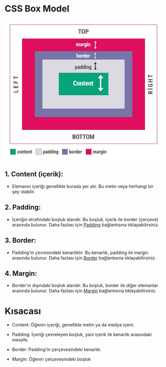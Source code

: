 # CSS Box Model

![Image](CSS%20Box%20Model%20files\css-box-model.jpg)

## 1. Content (içerik):
- Elemanın içeriği genellikle burada yer alır. Bu metin veya herhangi bir şey olabilir.
## 2. Padding:
- İçeriğin etrafındaki boşluk alandır. Bu boşluk, içerik ile border (çerçeve) arasında bulunur. Daha fazlası için [Padding](https://www.w3schools.com/css/css_padding.asp) bağlantısına tıklayabilirsiniz.
## 3. Border:
- Padding'in çevresindeki kenarlıktır. Bu kenarlık, padding ile margin arasında bulunur.  Daha fazlası için [Border](https://www.w3schools.com/css/css_border.asp) bağlantısına tıklayabilirsiniz.
## 4. Margin:
- Border'ın dışındaki boşluk alandır. Bu boşluk, border ile diğer elemanlar arasında bulunur.  Daha fazlası için [Margin](https://www.w3schools.com/css/css_margin.asp) bağlantısına tıklayabilirsiniz.
## 

# Kısacası

- Content: Öğenin içeriği, genellikle metin ya da medya içerir.

- Padding: İçeriği çevreleyen boşluk, yani içerik ile kenarlık arasındaki mesafe.

- Border: Padding'in çerçevesindeki kenarlık.

- Margin: Öğenin çerçevesindeki boşluk
